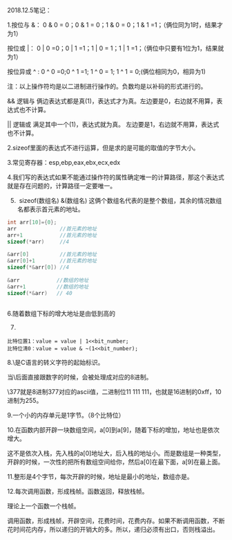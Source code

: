 2018.12.5笔记：

1.按位与 &： 0 & 0 = 0；0 & 1 = 0；1 & 0 = 0；1 & 1 =1；（俩位同为1时，结果才为1）

   按位或 |： 0 | 0 =0；0 | 1 =1；1 | 0 = 1；1 | 1 =1；（俩位中只要有1位为1，结果就为1）

   按位异或 ^ : 0 ^ 0 =0;0 ^ 1 =1; 1 ^ 0 = 1; 1 ^ 1 = 0;(俩位相同为0，相异为1)

注：以上操作符均是以二进制进行操作的。负数均是以补码的形式进行的。

 &&  逻辑与   俩边表达式都是真(1)，表达式才为真。左边要是0，右边就不用算，表达式也不计算。

 ||   逻辑或   满足其中一个(1)，表达式就为真。        左边要是1，右边就不用算，表达式也不计算。

2.sizeof里面的表达式不进行运算，但是求的是可能的取值的字节大小。

3.常见寄存器：esp,ebp,eax,ebx,ecx,edx

4.我们写的表达式如果不能通过操作符的属性确定唯一的计算路径，那这个表达式就是存在问题的，计算路径一定要唯一。



5. ​      sizeof(数组名)       &(数组名)    这俩个数组名代表的是整个数组，其余的情况数组名都表示首元素的地址。

```c
int arr[10]={0};
arr              //首元素的地址
arr+1            //首元素的地址
sizeof(*arr)     //4
    
&arr[0]          //首元素的地址
&arr[0]+1        //首元素的地址
sizeof(*&arr[0]) //4
    
&arr            //数组的地址
&arr+1          //数组的地址
sizeof(*&arr)   // 40
    
```

6.随着数组下标的增大地址是由低到高的

7.

```
比特位置1：value = value | 1<<bit_number;
比特位清0：value = value & ~(1<<bit_number);
```

8.\是C语言的转义字符的起始标识。

当\后面直接跟数字的时候，会被处理成对应的8进制。

\377就是8进制377对应的ascii值，二进制位11 111 111，也就是16进制的0xff，10进制为255。

9.一个小的内存单元是1字节。（8个比特位）

10.在函数内部开辟一块数组空间，a[0]到a[9]，随着下标的增加，地址也是依次增大。

这不是依次入栈，先入栈的a[0]地址大，后入栈的地址小。而是数组是一种类型，开辟的时候，一次性的把所有数组空间给你，然后a[0]在最下面，a[9]在最上面。

11.整形是4个字节，每次开辟的时候，地址是最小的地址，数组亦是。

12.每次调用函数，形成栈帧。函数返回，释放栈帧。

理论上一个函数一个栈帧。

调用函数，形成栈帧，开辟空间，花费时间，花费内存。如果不断调用函数，不断花时间花内存，所以递归的开销大的多。所以，递归必须有出口，否则栈溢出。